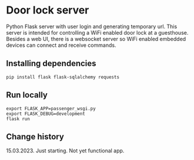 # Door lock server
Python Flask server with user login and generating temporary url.
This server is intended for controlling a WiFi enabled door lock at a guesthouse. 
Besides a web UI, there is a websocket server so WiFi enabled embedded devices can connect and receive commands.

## Installing dependencies
	pip install flask flask-sqlalchemy requests

## Run locally

    export FLASK_APP=passenger_wsgi.py
    export FLASK_DEBUG=development
    flask run
    
## Change history

15.03.2023. Just starting. Not yet functional app. 